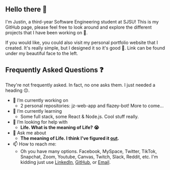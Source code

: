 ## Hello there 👋

I'm Justin, a third-year Software Engineering student at SJSU! This is my GitHub page, please feel free to look around and explore the different projects that I have been working on 🙌. 

If you would like, you could also visit my personal portfolio website that I created. It's really simple, but I designed it so it's good 💯. Link can be found under my beautiful face to the left.


## Frequently Asked Questions ❓
They're not frequently asked. In fact, no one asks them. I just needed a heading 😔.
- 🔭 I’m currently working on
  - 2 personal repositories: jz-web-app and flazey-bot! More to come...
- 🌱 I’m currently learning
  - Some full stack, some React & Node.js. Cool stuff really.
- 🤔 I’m looking for help with 
  - <b>Life. What is the meaning of Life? 😭</b>
- 💬 Ask me about
  - <b>The meaning of Life. I think I've figured it <a href="https://www.amazon.com/Hasbro-E4304000-Game-of-Life/dp/B07B7KS87Q/ref=pd_lpo_21_t_0/144-0091347-9478257?_encoding=UTF8&pd_rd_i=B07B7KS87Q&pd_rd_r=687b111a-2642-4058-854f-3701426a1618&pd_rd_w=NSsFl&pd_rd_wg=mEnK0&pf_rd_p=7b36d496-f366-4631-94d3-61b87b52511b&pf_rd_r=GVP33ZM4W3Q8N5HVTBP8&psc=1&refRID=GVP33ZM4W3Q8N5HVTBP8">out<a/>.</b>
- 📫 How to reach me:
  - Oh you have many options. Facebook, MySpace, Twitter, TikTok, Snapchat, Zoom, Youtube, Canvas, Twitch, Slack, Reddit, etc. I'm kidding just use <a href ="https://www.linkedin.com/in/justin-zhu1018/">LinkedIn</a>, <a href ="https://github.com/justin-zhu1018/">GitHub</a>, or <a href="mailto:justin.zhu1018@gmail.com">Email</a>.

<!--
**justin-zhu1018/justin-zhu1018** is a ✨ _special_ ✨ repository because its `README.md` (this file) appears on your GitHub profile.

Here are some ideas to get you started:

- 🔭 I’m currently working on ...
- 🌱 I’m currently learning ...
- 👯 I’m looking to collaborate on ...
- 🤔 I’m looking for help with ...
- 💬 Ask me about ...
- 📫 How to reach me: ...
- 😄 Pronouns: ...
- ⚡ Fun fact: ...
-->
